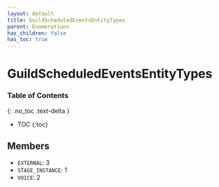 ```yaml
---
layout: default
title: GuildScheduledEventsEntityTypes
parent: Enumerations
has_children: false
has_toc: true
---
```


# GuildScheduledEventsEntityTypes
### Table of Contents
{: .no_toc .text-delta }

- TOC
{:toc}
## Members
- `EXTERNAL`: 3
- `STAGE_INSTANCE`: 1
- `VOICE`: 2

